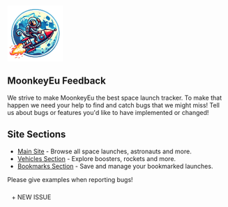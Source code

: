 <article class="markdown-body entry-content container-lg" itemprop="text">
    <p dir="auto">
        <a href="https://www.moonkeyeu.com" rel="nofollow"><img src="https://github.com/Nikos-Michelis/MoonkeyEu/blob/ff904c32670283a4bfecfcec82c42cc775388436/img/logo.png" width="128" height="128" alt="MoonkeyEu" style="max-width: 100%;"></a>
    </p>
    <div class="markdown-heading" dir="auto"><h1 tabindex="-1" class="heading-element" dir="auto">MoonkeyEu Feedback</h1></div>
    <p dir="auto">We strive to make MoonkeyEu the best space launch tracker. To make that happen we need your help to find and catch bugs that we might miss! Tell us about bugs or features you'd like to have implemented or changed!</p>
    <div class="markdown-heading" dir="auto">
        <h2 tabindex="-1" class="heading-element" dir="auto">Site Sections</h2>
    </div>
    <ul dir="auto">
        <li><a href="https://www.moonkeyeu.com/launches" rel="nofollow">Main Site</a> - Browse all space launches, astronauts and more.</li>
        <li><a href="https://www.moonkeyeu.com/vehicles" rel="nofollow">Vehicles Section</a> - Explore boosters, rockets and more.</li>
        <li><a href="https://www.moonkeyeu.com/bookmarks" rel="nofollow">Bookmarks Section</a> - Save and manage your bookmarked launches.</li>
    </ul>
    <p dir="auto">Please give examples when reporting bugs!</p>
    <a dir="auto" href="https://github.com/Nikos-Michelis/MoonkeyEu/issues/new" style="display: inline-block;
    box-sizing: border-box;
    padding: 10px;
    line-height: 1.2;
    white-space: nowrap;
    text-align: center;
    text-decoration: none;
    text-overflow: ellipsis;
    overflow: hidden;
    background-color: var(--clr-star-300);
    border: 2px solid var(--clr-dark-cosmos-300);
    cursor: pointer;
    transition: all .1s ease;
    -webkit-user-select: none;
    user-select: none;
    font-size: var(--fs-300);
    font-weight: 400;
    font-family: inherit;
    font-variant: none;
    color: var(--clr-main-300);
    border-radius: 5px;">
      + NEW ISSUE
</a>

</article>
